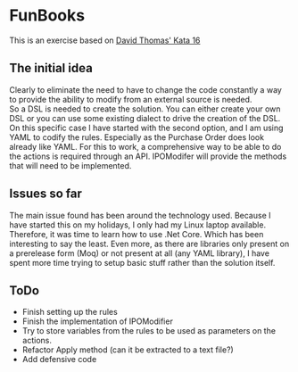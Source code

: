 # FunBooks

This is an exercise based on [David Thomas' Kata 16](http://codekata.com/kata/kata16-business-rules/)

## The initial idea

Clearly to eliminate the need to have to change the code constantly a way to provide the ability to modify from an 
external source is needed.     
So a DSL is needed to create the solution. You can either create your own DSL or you can use some existing dialect 
to drive the creation of the DSL.    
On this specific case I have started with the second option, and I am using YAML to codify the rules. Especially as 
the Purchase Order does look already like YAML. For this to work, a comprehensive way to be able to do the actions 
is required through an API. IPOModifer will provide the methods that will need to be implemented.

## Issues so far
The main issue found has been around the technology used. Because I have started this on my holidays, I only had my 
Linux laptop available. Therefore, it was time to learn how to use .Net Core. Which has been interesting to say the least. 
Even more, as there are libraries only present on a prerelease form (Moq) or not present at all (any YAML library), I have
spent more time trying to setup basic stuff rather than the solution itself. 


## ToDo
- Finish setting up the rules
- Finish the implementation of IPOModifier
- Try to store variables from the rules to be used as parameters on the actions.
- Refactor Apply method (can it be extracted to a text file?)
- Add defensive code
